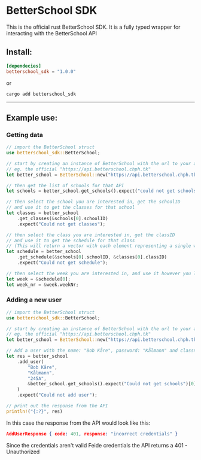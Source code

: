 # BetterSchool SDK

This is the official rust BetterSchool SDK. It is a fully typed wrapper for interacting with the BetterSchool API

## Install:

```toml
[dependecies]
betterschool_sdk = "1.0.0"
```

or

```
cargo add betterschool_sdk
```

<hr>

## Example use:

### Getting data

```rust
// import the BetterSchool struct
use betterschool_sdk::BetterSchool;

// start by creating an instance of BetterSchool with the url to your api,
// eg. the official "https://api.betterschool.chph.tk"
let better_school = BetterSchool::new("https://api.betterschool.chph.tk");

// then get the list of schools for that API
let schools = better_school.get_schools().expect("could not get schools");

// then select the school you are interested in, get the schoolID
// and use it to get the classes for that school
let classes = better_school
    .get_classes(&schools[0].schoolID)
    .expect("Could not get classes");

// then select the class you are interested in, get the classID
// and use it to get the schedule for that class
// (This will return a vector with each element representing a single week)
let schedule = better_school
    .get_schedule(&schools[0].schoolID, &classes[0].classID)
    .expect("Could not get schedule");

// then select the week you are interested in, and use it however you like
let week = &schedule[0];
let week_nr = &week.weekNr;
```

### Adding a new user

```rust
// import the BetterSchool struct
use betterschool_sdk::BetterSchool;

// start by creating an instance of BetterSchool with the url to your api,
// eg. the official "https://api.betterschool.chph.tk"
let better_school = BetterSchool::new("https://api.betterschool.chph.tk");

// Add a user with the name: "Bob Kåre", password: "Kålmann" and classname: "245A", on the first school returned by get_schools
let res = better_school
    .add_user(
        "Bob Kåre",
        "Kålmann",
        "245A",
        &better_school.get_schools().expect("Could not get schools")[0].schoolID,
    )
    .expect("Could not add user");

// print out the response from the API
println!("{:?}", res)
```

In this case the response from the API would look like this:

```json
AddUserResponse { code: 401, response: "incorrect credentials" }
```

Since the credentials aren't valid Feide credentials the API returns a 401 - Unauthorized
